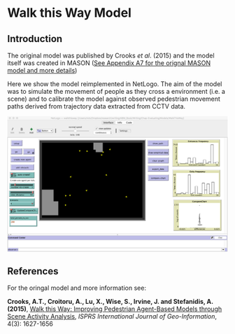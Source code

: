 # Walk this Way Model

## Introduction

The original model was published by Crooks *et al*. (2015) and the model itself was created in MASON ([See Appendix A7 for the orignal MASON model and more details](/AppendixA/Walk))

Here we show the model reimplemented in NetLogo. The aim of the model was to simulate the movement of people as they cross a environment (i.e. a scene) and to calibrate the model against observed pedestrian movement paths derived from trajectory data extracted from CCTV data.


![GUI logo](WalkthisWayNetLogo.png)

## References
For the oringal model and more information see: 

**Crooks, A.T., Croitoru, A., Lu, X., Wise, S., Irvine, J. and Stefanidis, A. (2015)**,  [Walk this Way: Improving Pedestrian Agent-Based Models through Scene Activity Analysis](http://www.mdpi.com/2220-9964/4/3/1627/htm),  *ISPRS International Journal of Geo-Information*, 4(3): 1627-1656
